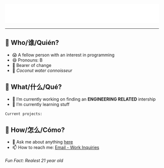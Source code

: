 <!--
**bulageidei/bulageidei** is a ✨ _special_ ✨ repository because its `README.md` (this file) appears on your GitHub profile.
-->

<div align="center">
    <img src="heading.svg" width="auto" height="auto" alt="greetings">
</div>

<hr>

<h2> 🥸 Who/谁/Quién? </h2>

- 😱 A fellow person with an interest in programming
- 😄 Pronouns: B
- 🙊 Bearer of change
- 🥥 *Coconut water connoisseur*

<h2> 🙈 What/什么/Qué? </h2>

- 🔭 I’m currently working on finding an **ENGINEERING RELATED** intership
- 🌱 I’m currently learning stuff

```
Current projects:
```

<h2> 🙈 How/怎么/Cómo? </h2>

- 💬 Ask me about anything [here](https://google.com)
- 📫 How to reach me: [Email - Work Inquiries](mailto:bobbysun.150801@gmail.com)

###### Fun Fact: Realest 21 year old
